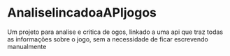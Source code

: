 # AnaliselincadoaAPIjogos
Um projeto para analise e critica de ogos, linkado a uma api que traz todas as informações sobre o jogo, sem a necessidade de ficar escrevendo manualmente

